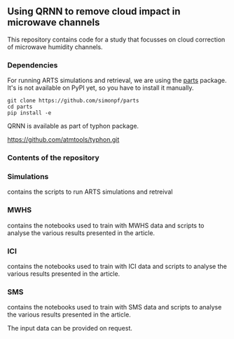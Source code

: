 ## Using QRNN to remove cloud impact in microwave channels

This repository contains code for a study that focusses on cloud correction of microwave humidity channels.


### Dependencies

For running ARTS simulations and retrieval, we are using the [parts](https://github.com/simonpf/parts) package.
It's is not available on PyPI yet, so you have to install it manually.

````
git clone https://github.com/simonpf/parts
cd parts
pip install -e
````
 
QRNN is available as part of typhon package. 

https://github.com/atmtools/typhon.git


### Contents of the repository

### Simulations 

contains the scripts to run ARTS simulations and retreival

### MWHS

contains the notebooks used to train with MWHS data and scripts to analyse the various results presented in the article.

### ICI 

contains the notebooks used to train with ICI data and scripts to analyse the various results presented in the article.

### SMS

contains the notebooks used to train with SMS data and scripts to analyse the various results presented in the article.

The input data can be provided on request.


